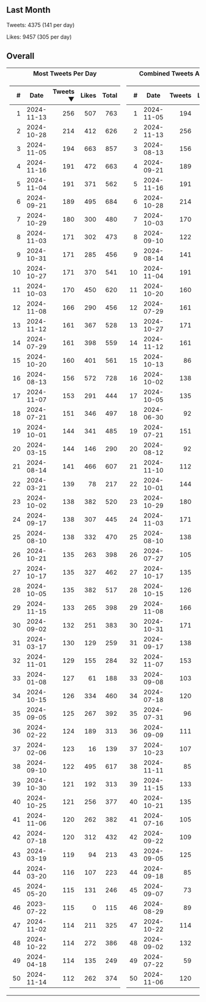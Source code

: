 ## Last Month
Tweets: 4375 (141 per day)

Likes: 9457 (305 per day)

## Overall
<table>
<tr><th>Most Tweets Per Day</th><th>Combined Tweets And Likes</th></tr><tr><td>


|#|Date|Tweets ▼|Likes|Total|
|--:|--|--:|--:|--:|
|1|2024-11-13|256|507|763|
|2|2024-10-28|214|412|626|
|3|2024-11-05|194|663|857|
|4|2024-11-16|191|472|663|
|5|2024-11-04|191|371|562|
|6|2024-09-21|189|495|684|
|7|2024-10-29|180|300|480|
|8|2024-11-03|171|302|473|
|9|2024-10-31|171|285|456|
|10|2024-10-27|171|370|541|
|11|2024-10-03|170|450|620|
|12|2024-11-08|166|290|456|
|13|2024-11-12|161|367|528|
|14|2024-07-29|161|398|559|
|15|2024-10-20|160|401|561|
|16|2024-08-13|156|572|728|
|17|2024-11-07|153|291|444|
|18|2024-07-21|151|346|497|
|19|2024-10-01|144|341|485|
|20|2024-03-15|144|146|290|
|21|2024-08-14|141|466|607|
|22|2024-03-21|139|78|217|
|23|2024-10-02|138|382|520|
|24|2024-09-17|138|307|445|
|25|2024-08-10|138|332|470|
|26|2024-10-21|135|263|398|
|27|2024-10-17|135|327|462|
|28|2024-10-05|135|382|517|
|29|2024-11-15|133|265|398|
|30|2024-09-02|132|251|383|
|31|2024-03-17|130|129|259|
|32|2024-11-01|129|155|284|
|33|2024-01-08|127|61|188|
|34|2024-10-15|126|334|460|
|35|2024-09-05|125|267|392|
|36|2024-02-22|124|189|313|
|37|2024-02-06|123|16|139|
|38|2024-09-10|122|495|617|
|39|2024-10-30|121|192|313|
|40|2024-10-25|121|256|377|
|41|2024-11-06|120|262|382|
|42|2024-07-18|120|312|432|
|43|2024-03-19|119|94|213|
|44|2024-03-20|116|107|223|
|45|2024-05-20|115|131|246|
|46|2023-07-22|115|0|115|
|47|2024-11-02|114|211|325|
|48|2024-10-22|114|272|386|
|49|2024-04-18|114|135|249|
|50|2024-11-14|112|262|374|

</td><td>


|#|Date|Tweets|Likes|Total ▼|
|--:|--|--:|--:|--:|
|1|2024-11-05|194|663|857|
|2|2024-11-13|256|507|763|
|3|2024-08-13|156|572|728|
|4|2024-09-21|189|495|684|
|5|2024-11-16|191|472|663|
|6|2024-10-28|214|412|626|
|7|2024-10-03|170|450|620|
|8|2024-09-10|122|495|617|
|9|2024-08-14|141|466|607|
|10|2024-11-04|191|371|562|
|11|2024-10-20|160|401|561|
|12|2024-07-29|161|398|559|
|13|2024-10-27|171|370|541|
|14|2024-11-12|161|367|528|
|15|2024-10-13|86|438|524|
|16|2024-10-02|138|382|520|
|17|2024-10-05|135|382|517|
|18|2024-06-30|92|413|505|
|19|2024-07-21|151|346|497|
|20|2024-08-12|92|404|496|
|21|2024-11-10|112|375|487|
|22|2024-10-01|144|341|485|
|23|2024-10-29|180|300|480|
|24|2024-11-03|171|302|473|
|25|2024-08-10|138|332|470|
|26|2024-07-27|105|359|464|
|27|2024-10-17|135|327|462|
|28|2024-10-15|126|334|460|
|29|2024-11-08|166|290|456|
|30|2024-10-31|171|285|456|
|31|2024-09-17|138|307|445|
|32|2024-11-07|153|291|444|
|33|2024-09-08|103|341|444|
|34|2024-07-18|120|312|432|
|35|2024-07-31|96|325|421|
|36|2024-09-09|111|304|415|
|37|2024-10-23|107|297|404|
|38|2024-11-11|85|314|399|
|39|2024-11-15|133|265|398|
|40|2024-10-21|135|263|398|
|41|2024-07-16|105|292|397|
|42|2024-09-22|109|283|392|
|43|2024-09-05|125|267|392|
|44|2024-09-18|85|305|390|
|45|2024-09-07|73|316|389|
|46|2024-08-29|89|299|388|
|47|2024-10-22|114|272|386|
|48|2024-09-02|132|251|383|
|49|2024-07-22|59|324|383|
|50|2024-11-06|120|262|382|

</td><tr>
</table>

